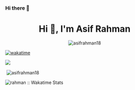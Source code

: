 ### Hi there 👋

<h1 align="center">Hi 👋, I'm Asif Rahman</h1>

<p align="center"> <img src="https://komarev.com/ghpvc/?username=asifrahman18&label=profile&color=590eb4&style=plastic" alt="asifrahman18" /> </p>

[![wakatime](https://wakatime.com/badge/user/018b577b-9d8a-4c7b-a94f-9f886d7aa49e.svg)](https://wakatime.com/@018b577b-9d8a-4c7b-a94f-9f886d7aa49e)


<a href=""><img src="https://github-readme-stats-eight-indol-61.vercel.app/api/top-langs/?username=asifrahman18&theme=algolia&show_icons=true&hide_border=true"></a>

<p>&nbsp;<img align="center" src="https://github-readme-stats.vercel.app/api?username=asifrahman18&show_icons=true&locale=en" alt="asifrahman18" /></p>


<img align="center" src="https://github-readme-stats.vercel.app/api/wakatime?username=A184&custom_title=Wakatime&theme=dark&layout=compact&langs_count=5" alt="rahman :: Wakatime Stats" />
